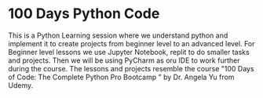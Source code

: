 # 100 Days Python Code
 This is a Python Learning session where we understand python and implement it to create projects from beginner level to an advanced level. For Beginner level lessons we use Jupyter Notebook, replit to do smaller tasks and projects. Then we will be using PyCharm as oru IDE to work further during the course.
The lessons and projects resemble the course "100 Days of Code: The Complete Python Pro Bootcamp
" by Dr. Angela Yu from Udemy.

